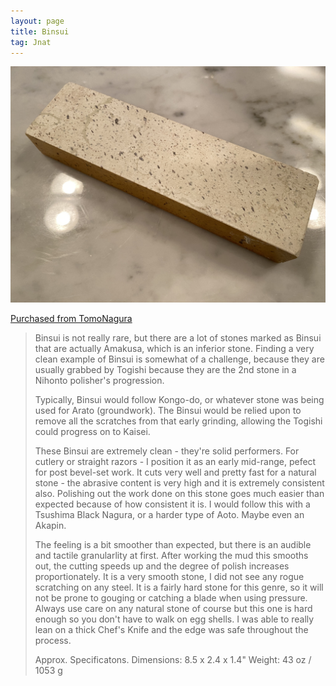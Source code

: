 ```yaml
---
layout: page
title: Binsui
tag: Jnat
---
```

![Binsui](/images/binsui-001.jpeg)

[Purchased from TomoNagura](https://www.etsy.com/shop/TomoNagura)

> Binsui is not really rare, but there are a lot of stones marked as Binsui that are actually Amakusa, which is an inferior stone. Finding a very clean example of Binsui is somewhat of a challenge, because they are usually grabbed by Togishi because they are the 2nd stone in a Nihonto polisher's progression.
> 
> Typically, Binsui would follow Kongo-do, or whatever stone was being used for Arato (groundwork). The Binsui would be relied upon to remove all the scratches from that early grinding, allowing the Togishi could progress on to Kaisei.
> 
> These Binsui are extremely clean - they're solid performers. For cutlery or straight razors - I position it as an early mid-range, pefect for post bevel-set work. It cuts very well and pretty fast for a natural stone - the abrasive content is very high and it is extremely consistent also. Polishing out the work done on this stone goes much easier than expected because of how consistent it is. I would follow this with a Tsushima Black Nagura, or a harder type of Aoto. Maybe even an Akapin.
> 
> The feeling is a bit smoother than expected, but there is an audible and tactile granularlity at first. After working the mud this smooths out, the cutting speeds up and the degree of polish increases proportionately. It is a very smooth stone, I did not see any rogue scratching on any steel. It is a fairly hard stone for this genre, so it will not be prone to gouging or catching a blade when using pressure. Always use care on any natural stone of course but this one is hard enough so you don't have to walk on egg shells. I was able to really lean on a thick Chef's Knife and the edge was safe throughout the process.
> 
> Approx. Specificatons.
> Dimensions: 8.5 x 2.4 x 1.4"
> Weight: 43 oz / 1053 g